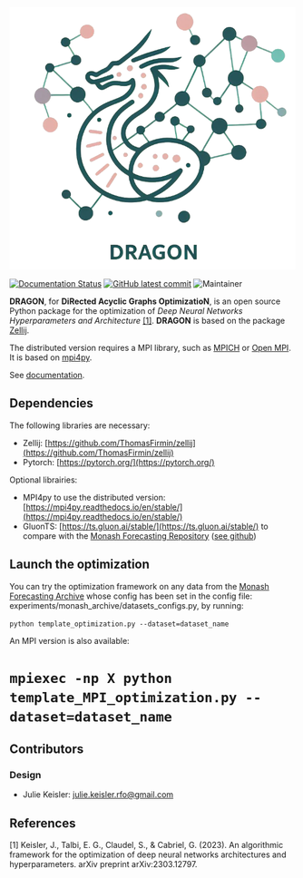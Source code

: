 ![alt text](docs/source/dragon_logo.png)

[![Documentation Status](https://readthedocs.org/projects/dragon-tutorial/badge/?version=latest)](https://dragon-tutorial.readthedocs.io/en/latest/?badge=latest)
[![GitHub latest commit](https://badgen.net/github/last-commit/JulieKeisler/dragon/)](https://github.com/JulieKeisler/dragon/commit/)
![Maintainer](https://img.shields.io/badge/maintainer-J.Keisler-blue)


**DRAGON**, for **DiRected Acyclic Graphs OptimizatioN**, is an open source Python package for the optimization of *Deep Neural Networks Hyperparameters and Architecture* [[1]](#1). 
**DRAGON** is based on the package [Zellij](https://zellij.readthedocs.io/).

The distributed version requires a MPI library, such as [MPICH](https://www.mpich.org/)
or [Open MPI](https://www.open-mpi.org/).
It is based on [mpi4py](https://mpi4py.readthedocs.io/en/stable/intro.html#what-is-mpi).

See [documentation](https://dragon-tutorial.readthedocs.io/en/latest/).

## Dependencies ##

The following libraries are necessary:
* Zellij: [https://github.com/ThomasFirmin/zellij](https://github.com/ThomasFirmin/zellij)
* Pytorch: [https://pytorch.org/](https://pytorch.org/)

Optional librairies:
* MPI4py to use the distributed version: [https://mpi4py.readthedocs.io/en/stable/](https://mpi4py.readthedocs.io/en/stable/)
* GluonTS: [https://ts.gluon.ai/stable/](https://ts.gluon.ai/stable/) to compare with the [Monash Forecasting Repository](https://forecastingdata.org/) ([see github](https://github.com/rakshitha123/TSForecasting))

## Launch the optimization ##

You can try the optimization framework on any data from the [Monash Forecasting Archive](https://zenodo.org/communities/forecasting?page=1&size=20) whose config has been set in the config file: experiments/monash_archive/datasets_configs.py, by running:

`python template_optimization.py --dataset=dataset_name`

An MPI version is also available:

`mpiexec -np X python template_MPI_optimization.py --dataset=dataset_name`
=======

## Contributors ##
### Design
* Julie Keisler: julie.keisler.rfo@gmail.com
  
## References ##
<a id="1">[1]</a>
Keisler, J., Talbi, E. G., Claudel, S., & Cabriel, G. (2023). An algorithmic framework for the optimization of deep neural networks architectures and hyperparameters. arXiv preprint arXiv:2303.12797.


